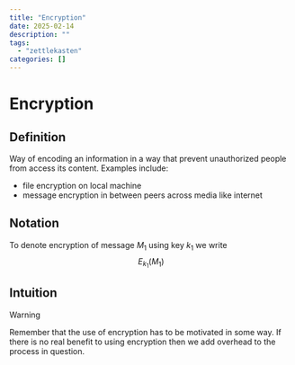 ```yaml
---
title: "Encryption"
date: 2025-02-14
description: ""
tags: 
  - "zettlekasten"
categories: []
---
```


# Encryption
## Definition
Way of encoding an information in a way that prevent unauthorized people from access its content.
Examples include:
- file encryption on local machine 
- message encryption in between peers across media like internet

## Notation
To denote encryption of message $M_{1}$ using key $k_{1}$ we write
$$E_{k_{1}}(M_{1})$$
## Intuition
>[!Warning]
>Remember that the use of encryption has to be motivated in some way. If there is no real benefit to using encryption then we add overhead to the process in question. 
